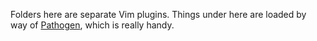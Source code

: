 Folders here are separate Vim plugins.  Things under here are loaded by way of [Pathogen](http://addisu.taddese.com/blog/using-github-and-pathogen-for-your-vim-config-files/), which is really handy.
